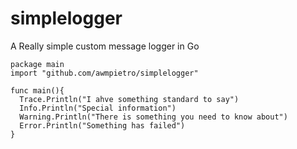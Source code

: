 # simplelogger
A Really simple custom message logger in Go

```
package main
import "github.com/awmpietro/simplelogger"

func main(){
  Trace.Println("I ahve something standard to say")
  Info.Println("Special information")
  Warning.Println("There is something you need to know about")
  Error.Println("Something has failed")
}
```
